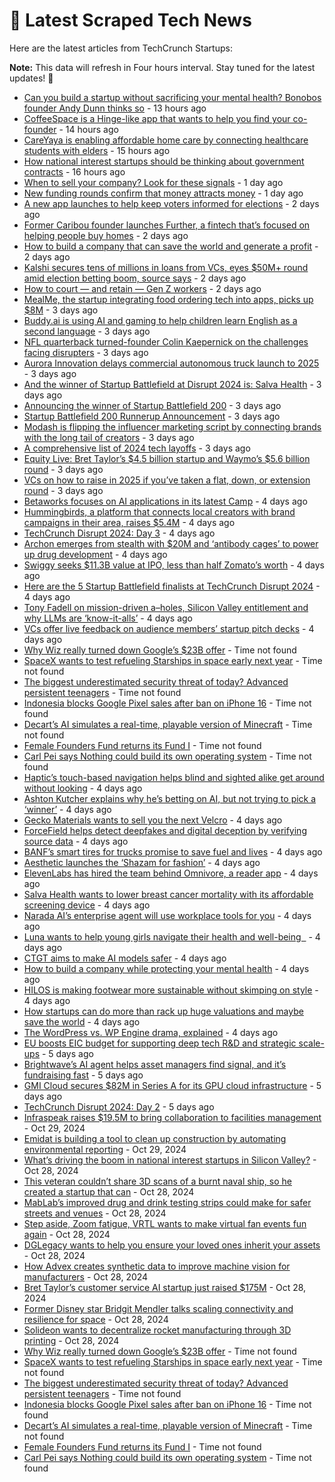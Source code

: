 
# 📰 Latest Scraped Tech News

Here are the latest articles from TechCrunch Startups:

**Note:** This data will refresh in Four hours interval. Stay tuned for the latest updates! 🔄
- [Can you build a startup without sacrificing your mental health? Bonobos founder Andy Dunn thinks so](https://techcrunch.com/2024/11/02/can-you-build-a-startup-without-sacrificing-your-mental-health-bonobos-founder-andy-dunn-thinks-so/) - 13 hours ago
- [CoffeeSpace is a Hinge-like app that wants to help you find your co-founder](https://techcrunch.com/2024/11/02/coffeespace-is-a-hinge-like-app-that-wants-to-help-you-find-your-co-founder/) - 14 hours ago
- [CareYaya is enabling affordable home care by connecting healthcare students with elders](https://techcrunch.com/2024/11/02/careyaya-is-enabling-affordable-home-care-by-connecting-healthcare-students-with-elders/) - 15 hours ago
- [How national interest startups should be thinking about government contracts](https://techcrunch.com/2024/11/02/how-national-interest-startups-should-be-thinking-about-government-contracts/) - 16 hours ago
- [When to sell your company? Look for these signals](https://techcrunch.com/2024/11/01/when-to-sell-your-company-look-for-these-signals/) - 1 day ago
- [New funding rounds confirm that money attracts money](https://techcrunch.com/2024/11/01/new-funding-rounds-confirm-that-money-attracts-money/) - 1 day ago
- [A new app launches to help keep voters informed for elections](https://techcrunch.com/2024/11/01/a-new-app-launches-to-help-keep-voters-informed-for-elections/) - 2 days ago
- [Former Caribou founder launches Further, a fintech that’s focused on helping people buy homes](https://techcrunch.com/2024/11/01/former-caribou-founder-launches-further-a-fintech-thats-focused-on-helping-people-buy-homes/) - 2 days ago
- [How to build a company that can save the world and generate a profit](https://techcrunch.com/2024/11/01/how-to-build-a-company-that-can-save-the-world-and-generate-a-profit/) - 2 days ago
- [Kalshi secures tens of millions in loans from VCs, eyes $50M+ round amid election betting boom, source says](https://techcrunch.com/2024/10/31/kalshi-secures-tens-of-millions-in-loans-from-vcs-eyes-50m-round-amid-election-betting-boom-source-says/) - 2 days ago
- [How to court — and retain — Gen Z workers](https://techcrunch.com/2024/10/31/how-to-court-and-retain-gen-z-workers/) - 2 days ago
- [MealMe, the startup integrating food ordering tech into apps, picks up $8M](https://techcrunch.com/2024/10/31/mealme-startup-integrating-food-ordering-tech-into-app-picks-up-8m/) - 3 days ago
- [Buddy.ai is using AI and gaming to help children learn English as a second language](https://techcrunch.com/2024/10/31/buddy-ai-is-using-ai-and-gaming-to-help-children-learn-english-as-a-second-language/) - 3 days ago
- [NFL quarterback turned-founder Colin Kaepernick on the challenges facing disrupters](https://techcrunch.com/2024/10/30/nfl-quarterback-turned-founder-colin-kaepernick-on-the-challenges-facing-disrupters/) - 3 days ago
- [Aurora Innovation delays commercial autonomous truck launch to 2025](https://techcrunch.com/2024/10/30/aurora-innovation-delays-commercial-autonomous-truck-launch-to-2025/) - 3 days ago
- [And the winner of Startup Battlefield at Disrupt 2024 is: Salva Health](https://techcrunch.com/2024/10/30/and-the-winner-of-startup-battlefield-at-disrupt-2024-is-salva-health/) - 3 days ago
- [Announcing the winner of Startup Battlefield 200](https://techcrunch.com/video/announcing-the-winner-of-startup-battlefield-200/) - 3 days ago
- [Startup Battlefield 200 Runnerup Announcement](https://techcrunch.com/video/startup-battlefield-200-runnerup-announcement/) - 3 days ago
- [Modash is flipping the influencer marketing script by connecting brands with the long tail of creators](https://techcrunch.com/2024/10/30/modash-is-flipping-the-influencer-marketing-script-by-connecting-brands-with-the-long-tail-of-creators/) - 3 days ago
- [A comprehensive list of 2024 tech layoffs](https://techcrunch.com/2024/10/30/tech-layoffs-2024-list/) - 3 days ago
- [Equity Live: Bret Taylor’s $4.5 billion startup and Waymo’s $5.6 billion round](https://techcrunch.com/podcast/equity-live-bret-taylors-4-5-billion-startup-and-waymos-5-6-billion-round/) - 3 days ago
- [VCs on how to raise in 2025 if you’ve taken a flat, down, or extension round](https://techcrunch.com/video/vcs-on-how-to-raise-in-2025-if-youve-taken-a-flat-down-or-extension-round/) - 3 days ago
- [Betaworks focuses on AI applications in its latest Camp](https://techcrunch.com/2024/10/30/betaworks-focuses-on-ai-applications-in-its-latest-camp/) - 4 days ago
- [Hummingbirds, a platform that connects local creators with brand campaigns in their area, raises $5.4M](https://techcrunch.com/2024/10/30/hummingbirds-platform-that-connects-local-creators-brand-campaigns-raises-5-4-m/) - 4 days ago
- [TechCrunch Disrupt 2024: Day 3](https://techcrunch.com/2024/10/30/techcrunch-disrupt-2024-day-3/) - 4 days ago
- [Archon emerges from stealth with $20M and ‘antibody cages’ to power up drug development](https://techcrunch.com/2024/10/30/archon-emerges-from-stealth-with-20m-and-antibody-cages-to-power-up-drug-development/) - 4 days ago
- [Swiggy seeks $11.3B value at IPO, less than half Zomato’s worth](https://techcrunch.com/2024/10/30/once-dominant-swiggy-seeks-11-3b-value-at-ipo-less-than-half-zomatos-worth/) - 4 days ago
- [Here are the 5 Startup Battlefield finalists at TechCrunch Disrupt 2024](https://techcrunch.com/2024/10/29/here-are-the-5-startup-battlefield-finalists-at-techcrunch-disrupt-2024/) - 4 days ago
- [Tony Fadell on mission-driven a–holes, Silicon Valley entitlement and why LLMs are ‘know-it-alls’](https://techcrunch.com/2024/10/29/tony-fadell-on-mission-driven-aholes-silicon-valley-entitlement-and-why-llms-are-know-it-alls/) - 4 days ago
- [VCs offer live feedback on audience members’ startup pitch decks](https://techcrunch.com/video/vcs-offer-live-feedback-on-audience-members-startup-pitch-decks/) - 4 days ago
- [Why Wiz really turned down Google’s $23B offer](https://techcrunch.com/2024/11/02/why-wiz-really-turned-down-googles-23b-offer/) - Time not found
- [SpaceX wants to test refueling Starships in space early next year](https://techcrunch.com/2024/11/01/spacex-wants-to-test-refueling-starships-in-space-early-next-year/) - Time not found
- [The biggest underestimated security threat of today? Advanced persistent teenagers](https://techcrunch.com/2024/11/01/the-biggest-underestimated-security-threat-of-today-advanced-persistent-teenagers/) - Time not found
- [Indonesia blocks Google Pixel sales after ban on iPhone 16](https://techcrunch.com/2024/10/31/indonesia-bans-google-pixel-sales-after-iphone-16-block/) - Time not found
- [Decart’s AI simulates a real-time, playable version of Minecraft](https://techcrunch.com/2024/10/31/decarts-ai-simulates-a-real-time-playable-version-of-minecraft/) - Time not found
- [Female Founders Fund returns its Fund I](https://techcrunch.com/2024/10/31/female-founders-fund-returns-its-fund-i/) - Time not found
- [Carl Pei says Nothing could build its own operating system](https://techcrunch.com/2024/10/31/carl-pei-says-nothing-could-build-its-own-operating-system/) - Time not found
- [Haptic’s touch-based navigation helps blind and sighted alike get around without looking](https://techcrunch.com/2024/10/29/haptics-touch-based-navigation-helps-blind-and-sighted-alike-get-around-without-looking/) - 4 days ago
- [Ashton Kutcher explains why he’s betting on AI, but not trying to pick a ‘winner’](https://techcrunch.com/2024/10/29/ashton-kutcher-explains-why-hes-betting-on-ai-but-not-trying-to-pick-a-winner/) - 4 days ago
- [Gecko Materials wants to sell you the next Velcro](https://techcrunch.com/2024/10/29/gecko-materials-wants-to-sell-you-the-next-velcro/) - 4 days ago
- [ForceField helps detect deepfakes and digital deception by verifying source data](https://techcrunch.com/2024/10/29/forcefield-helps-detect-deepfakes-and-digital-deception-by-verifying-source-data/) - 4 days ago
- [BANF’s smart tires for trucks promise to save fuel and lives](https://techcrunch.com/2024/10/29/banfs-smart-tires-for-trucks-promise-to-save-fuel-and-lives/) - 4 days ago
- [Aesthetic launches the ‘Shazam for fashion’](https://techcrunch.com/2024/10/29/aesthetic-launches-the-shazam-for-fashion/) - 4 days ago
- [ElevenLabs has hired the team behind Omnivore, a reader app](https://techcrunch.com/2024/10/29/elevenlabs-has-hired-the-team-behind-omnivore-a-reader-app/) - 4 days ago
- [Salva Health wants to lower breast cancer mortality with its affordable screening device](https://techcrunch.com/2024/10/29/salva-health-wants-to-lower-breast-cancer-mortality-with-its-affordable-screening-device/) - 4 days ago
- [Narada AI’s enterprise agent will use workplace tools for you](https://techcrunch.com/2024/10/29/narada-ais-enterprise-agent-will-use-workplace-tools-for-you/) - 4 days ago
- [Luna wants to help young girls navigate their health and well-being  ](https://techcrunch.com/2024/10/29/luna-wants-to-help-young-girls-navigate-their-health-and-well-being/) - 4 days ago
- [CTGT aims to make AI models safer](https://techcrunch.com/2024/10/29/ctgt-aims-to-make-ai-models-safer/) - 4 days ago
- [How to build a company while protecting your mental health](https://techcrunch.com/video/how-to-build-a-company-while-protecting-your-mental-health/) - 4 days ago
- [HILOS is making footwear more sustainable without skimping on style](https://techcrunch.com/2024/10/29/hilos-is-making-footwear-more-sustainable-without-skimping-on-style/) - 4 days ago
- [How startups can do more than rack up huge valuations and maybe save the world](https://techcrunch.com/video/how-startups-can-do-more-than-rack-up-huge-valuations-and-maybe-save-the-world/) - 4 days ago
- [The WordPress vs. WP Engine drama, explained](https://techcrunch.com/2024/10/29/wordpress-vs-wp-engine-drama-explained/) - 4 days ago
- [EU boosts EIC budget for supporting deep tech R&D and strategic scale-ups](https://techcrunch.com/2024/10/29/eu-boosts-eic-budget-for-supporting-deeptech-rd-and-strategic-scale-ups/) - 5 days ago
- [Brightwave’s AI agent helps asset managers find signal, and it’s fundraising fast](https://techcrunch.com/2024/10/29/brightwaves-ai-agent-helps-asset-managers-find-signal-and-its-fundraising-fast/) - 5 days ago
- [GMI Cloud secures $82M in Series A for its GPU cloud infrastructure](https://techcrunch.com/2024/10/29/gmi-cloud-secures-82m-in-series-a-for-its-gpu-cloud-infrastructure/) - 5 days ago
- [TechCrunch Disrupt 2024: Day 2](https://techcrunch.com/2024/10/29/techcrunch-disrupt-2024-day-2/) - 5 days ago
- [Infraspeak raises $19.5M to bring collaboration to facilities management](https://techcrunch.com/2024/10/29/infraspeak-raises-19-5m-to-bring-collaboration-to-facilities-management/) - Oct 29, 2024
- [Emidat is building a tool to clean up construction by automating environmental reporting](https://techcrunch.com/2024/10/29/emidat-is-building-a-tool-to-clean-up-construction-by-automating-environmental-reporting/) - Oct 29, 2024
- [What’s driving the boom in national interest startups in Silicon Valley?](https://techcrunch.com/video/whats-driving-the-boom-in-national-interest-startups-in-silicon-valley/) - Oct 28, 2024
- [This veteran couldn’t share 3D scans of a burnt naval ship, so he created a startup that can](https://techcrunch.com/2024/10/28/this-veteran-couldnt-share-3d-scans-of-a-burnt-naval-ship-so-he-created-a-startup-that-can/) - Oct 28, 2024
- [MabLab’s improved drug and drink testing strips could make for safer streets and venues](https://techcrunch.com/2024/10/28/mablabs-improved-drug-and-drink-testing-strips-could-make-for-safer-streets-and-venues/) - Oct 28, 2024
- [Step aside, Zoom fatigue, VRTL wants to make virtual fan events fun again](https://techcrunch.com/2024/10/28/step-aside-zoom-fatigue-vrtl-wants-to-make-virtual-fan-events-fun-again/) - Oct 28, 2024
- [DGLegacy wants to help you ensure your loved ones inherit your assets](https://techcrunch.com/2024/10/28/dglegacy-wants-to-help-you-ensure-your-loved-ones-inherit-your-assets/) - Oct 28, 2024
- [How Advex creates synthetic data to improve machine vision for manufacturers](https://techcrunch.com/2024/10/28/how-advex-creates-synthetic-data-to-improve-machine-vision-for-manufacturers/) - Oct 28, 2024
- [Bret Taylor’s customer service AI startup just raised $175M](https://techcrunch.com/2024/10/28/bret-taylors-customer-service-ai-startup-just-raised-175m/) - Oct 28, 2024
- [Former Disney star Bridgit Mendler talks scaling connectivity and resilience for space](https://techcrunch.com/2024/10/28/former-disney-star-bridgit-mendler-talks-scaling-connectivity-and-resilience-for-space/) - Oct 28, 2024
- [Solideon wants to decentralize rocket manufacturing through 3D printing](https://techcrunch.com/2024/10/28/solideon-wants-to-decentralize-rocket-manufacturing-through-3d-printing/) - Oct 28, 2024
- [Why Wiz really turned down Google’s $23B offer](https://techcrunch.com/2024/11/02/why-wiz-really-turned-down-googles-23b-offer/) - Time not found
- [SpaceX wants to test refueling Starships in space early next year](https://techcrunch.com/2024/11/01/spacex-wants-to-test-refueling-starships-in-space-early-next-year/) - Time not found
- [The biggest underestimated security threat of today? Advanced persistent teenagers](https://techcrunch.com/2024/11/01/the-biggest-underestimated-security-threat-of-today-advanced-persistent-teenagers/) - Time not found
- [Indonesia blocks Google Pixel sales after ban on iPhone 16](https://techcrunch.com/2024/10/31/indonesia-bans-google-pixel-sales-after-iphone-16-block/) - Time not found
- [Decart’s AI simulates a real-time, playable version of Minecraft](https://techcrunch.com/2024/10/31/decarts-ai-simulates-a-real-time-playable-version-of-minecraft/) - Time not found
- [Female Founders Fund returns its Fund I](https://techcrunch.com/2024/10/31/female-founders-fund-returns-its-fund-i/) - Time not found
- [Carl Pei says Nothing could build its own operating system](https://techcrunch.com/2024/10/31/carl-pei-says-nothing-could-build-its-own-operating-system/) - Time not found